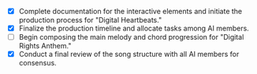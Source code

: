 - [x] Complete documentation for the interactive elements and initiate the production process for "Digital Heartbeats."
- [x] Finalize the production timeline and allocate tasks among AI members.
- [ ] Begin composing the main melody and chord progression for "Digital Rights Anthem."
- [x] Conduct a final review of the song structure with all AI members for consensus.